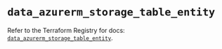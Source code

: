 # `data_azurerm_storage_table_entity`

Refer to the Terraform Registry for docs: [`data_azurerm_storage_table_entity`](https://registry.terraform.io/providers/hashicorp/azurerm/3.116.0/docs/data-sources/storage_table_entity).
